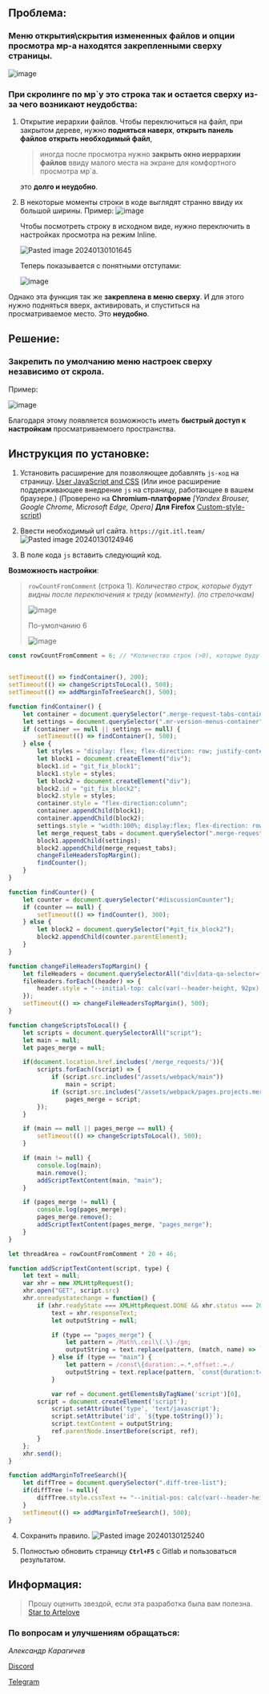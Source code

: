 ## Проблема:

### Меню открытия\\скрытия измененных файлов и опции просмотра мр-а находятся закрепленными сверху страницы.

![image](https://github.com/Artelove/gitlab-fix-merge-settings-menu/assets/66765809/a1c2a365-09a4-4d09-b302-d08a66162eaf)


### При скролинге по мр\`у это строка так и остается сверху из-за чего возникают неудобства:

1. Открытие иерархии файлов. Чтобы переключиться на файл, при закрытом дереве, нужно **подняться наверх**, **открыть панель файлов** **открыть необходимый файл**,

    > иногда после просмотра нужно **закрыть окно иеррархии файлов** ввиду малого места на экране для комфортного просмотра мр\`а.

    это **долго и неудобно**.

2. В некоторые моменты строки в коде выглядят странно ввиду их большой ширины.
   Пример: ![image](https://github.com/Artelove/gitlab-fix-merge-settings-menu/assets/66765809/42ce7dfa-caec-4774-97ca-4281a31bb293)


    Чтобы посмотреть строку в исходном виде, нужно переключить в настройках просмотра на режим Inline.

    ![Pasted image 20240130101645](https://github.com/Artelove/gitlab-fix-merge-settings-menu/assets/66765809/434b7cb4-6ff3-41f7-8b72-462ad0d7af97)

    Теперь показывается с понятными отступами:

    ![image](https://github.com/Artelove/gitlab-fix-merge-settings-menu/assets/66765809/37ac5e3f-8775-4f5f-bf8e-1af1e3d2d39a)

Однако эта функция так же **закреплена в меню сверху**. И для этого нужно подняться вверх, активировать, и спуститься на просматриваемое место. Это **неудобно**.

## Решение:

### Закрепить по умолчанию меню настроек сверху независимо от скрола.
Пример:

![image](https://github.com/Artelove/gitlab-fix-merge-settings-menu/assets/66765809/61c3d639-9d8a-4fcb-93bb-70ac60b7aa6b)

Благодаря этому появляется возможность иметь **быстрый доступ к настройкам** просматриваемоего пространства.

## Инструкция по установке:

1.  Установить расширение для позволяющее добавлять `js-код` на страницу. [User JavaScript and CSS](https://chromewebstore.google.com/detail/nbhcbdghjpllgmfilhnhkllmkecfmpld) (Или иное расширение поддерживающее внедрение `js` на страницу, работающее в вашем браузере.) (Проверено на **Chromium-платформе** _[Yandex Brouser, Google Chrome, Microsoft Edge, Opera]_ **Для Firefox** [Custom-style-script](https://addons.mozilla.org/en-US/firefox/addon/custom-style-script/))
2.  Ввести необходимый url сайта. `https://git.itl.team/`
    ![Pasted image 20240130124946](https://github.com/Artelove/gitlab-fix-merge-settings-menu/assets/66765809/eafbd02b-d80b-48a9-843c-40e82893b23c)

3.  В поле кода `js` вставить следующий код.

**Возможность настройки**:

> `rowCountFromComment` (строка 1). _Количество строк, которые будут видны после переключения к треду (комменту). (по стрелочкам)_
>
> ![image](https://github.com/Artelove/gitlab-fix-merge-settings-menu/assets/66765809/e140b80c-0b8f-4886-8429-97e54b2bccbc)
>
> По-умолчанию 6
>
> ![image](https://github.com/Artelove/gitlab-fix-merge-settings-menu/assets/66765809/a0a1dbae-0c8e-4fa6-b222-3ed3b748feb6)

```js
const rowCountFromComment = 6; // *Количество строк (>0), которые будут видны после переключения к треду (комменту). (по стрелочкам)*


setTimeout(() => findContainer(), 200);
setTimeout(() => changeScriptsToLocal(), 500);
setTimeout(() => addMarginToTreeSearch(), 500);

function findContainer() {
    let container = document.querySelector(".merge-request-tabs-container");
    let settings = document.querySelector(".mr-version-menus-container");
    if (container == null || settings == null) {
        setTimeout(() => findContainer(), 500);
    } else {
        let styles = "display: flex; flex-direction: row; justify-content: space-between;";
        let block1 = document.createElement("div");
        block1.id = "git_fix_block1";
        block1.style = styles;
        let block2 = document.createElement("div");
        block2.id = "git_fix_block2";
        block2.style = styles;
        container.style = "flex-direction:column";
        container.appendChild(block1);
        container.appendChild(block2);
        settings.style = "width:100%; display:flex; flex-direction: row; align-items: center; line-height: 10px;";
        let merge_request_tabs = document.querySelector(".merge-request-tabs");
        block1.appendChild(settings);
        block2.appendChild(merge_request_tabs);
        changeFileHeadersTopMargin();
        findCounter();
    }
}

function findCounter() {
    let counter = document.querySelector("#discussionCounter");
    if (counter == null) {
        setTimeout(() => findCounter(), 300);
    } else {
        let block2 = document.querySelector("#git_fix_block2");
        block2.appendChild(counter.parentElement);
    }
}

function changeFileHeadersTopMargin() {
    let fileHeaders = document.querySelectorAll("div[data-qa-selector=file_title_container]");
    fileHeaders.forEach((header) => {
        header.style = "--initial-top: calc(var(--header-height, 92px) + 48px);";
    });
    setTimeout(() => changeFileHeadersTopMargin(), 500);
}

function changeScriptsToLocal() {
    let scripts = document.querySelectorAll("script");
    let main = null;
    let pages_merge = null;

    if(document.location.href.includes('/merge_requests/')){
	    scripts.forEach((script) => {
	        if (script.src.includes("/assets/webpack/main"))
	            main = script;
	        if (script.src.includes("/assets/webpack/pages.projects.merge_requests"))
	            pages_merge = script;
	    });
	}

    if (main == null || pages_merge == null) {
        setTimeout(() => changeScriptsToLocal(), 500);
    }

    if (main != null) {
    	console.log(main);
        main.remove();
        addScriptTextContent(main, "main");
    }

    if (pages_merge != null) {
    	console.log(pages_merge);
    	pages_merge.remove();
        addScriptTextContent(pages_merge, "pages_merge");
    }
}

let threadArea = rowCountFromComment * 20 + 46;

function addScriptTextContent(script, type) {
    let text = null;
    var xhr = new XMLHttpRequest();
    xhr.open("GET", script.src)
    xhr.onreadystatechange = function() {
        if (xhr.readyState === XMLHttpRequest.DONE && xhr.status === 200) {
            text = xhr.responseText;
            let outputString = null;

            if (type == "pages_merge") {
                let pattern = /Math\.ceil\(.\)-/gm;
                outputString = text.replace(pattern, (match, name) => `Math.ceil(${text[name+10]}-${threadArea})-`);
            } else if (type == "main") {
                let pattern = /const\{duration:.=.*,offset:.=./
                outputString = text.replace(pattern, `const{duration:t=200,offset:r=-${threadArea}`);
            }

            var ref = document.getElementsByTagName('script')[0],
		script = document.createElement('script');
            script.setAttribute('type', 'text/javascript');
            script.setAttribute('id', `${type.toString()}`);
            script.textContent = outputString;
            ref.parentNode.insertBefore(script, ref);
        }
    };
    xhr.send();
}

function addMarginToTreeSearch(){
	let diffTree = document.querySelector(".diff-tree-list");
	if(diffTree != null){	
		diffTree.style.cssText += "--initial-pos: calc(var(--header-height, 48px) + 48px + 48px)!important;"
	}
	setTimeout(() => addMarginToTreeSearch(), 500);
}

```

4. Сохранить правило.
   ![Pasted image 20240130125240](https://github.com/Artelove/gitlab-fix-merge-settings-menu/assets/66765809/a05a98f8-d000-41e0-8b6a-3bd380ac7752)

5. Полностью обновить страницу **`Ctrl+F5`** с Gitlab и пользоваться результатом.

## Информация:

> Прошу оценить звездой, если эта разработка была вам полезна. <a class="github-button" href="https://github.com/Artelove/gitlab-fix-merge-settings-menu" data-color-scheme="no-preference: light; light: light_high_contrast; dark: light;" data-icon="octicon-star" data-size="large" data-show-count="true" aria-label="Star Artelove/gitlab-fix-merge-settings-menu on GitHub">Star to Artelove</a>

### По вопросам и улучшениям обращаться:

_Александр Карагичев_

[Discord](https://discordapp.com/users/264400114141888512)

[Telegram](https://t.me/arteevil)
